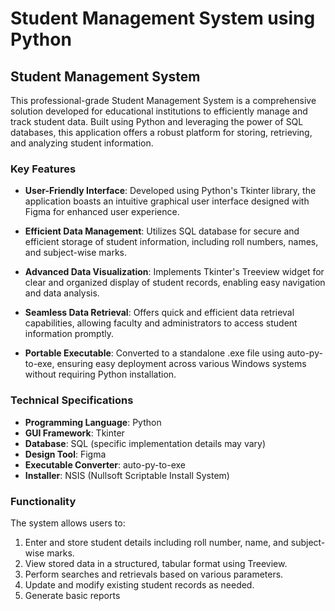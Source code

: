 # Student Management System using Python

## Student Management System

This professional-grade Student Management System is a comprehensive solution developed for educational institutions to efficiently manage and track student data. Built using Python and leveraging the power of SQL databases, this application offers a robust platform for storing, retrieving, and analyzing student information.

### Key Features

- **User-Friendly Interface**: Developed using Python's Tkinter library, the application boasts an intuitive graphical user interface designed with Figma for enhanced user experience.

- **Efficient Data Management**: Utilizes SQL database for secure and efficient storage of student information, including roll numbers, names, and subject-wise marks.

- **Advanced Data Visualization**: Implements Tkinter's Treeview widget for clear and organized display of student records, enabling easy navigation and data analysis.

- **Seamless Data Retrieval**: Offers quick and efficient data retrieval capabilities, allowing faculty and administrators to access student information promptly.

- **Portable Executable**: Converted to a standalone .exe file using auto-py-to-exe, ensuring easy deployment across various Windows systems without requiring Python installation.


### Technical Specifications

- **Programming Language**: Python
- **GUI Framework**: Tkinter
- **Database**: SQL (specific implementation details may vary)
- **Design Tool**: Figma
- **Executable Converter**: auto-py-to-exe
- **Installer**: NSIS (Nullsoft Scriptable Install System)

### Functionality

The system allows users to:

1. Enter and store student details including roll number, name, and subject-wise marks.
2. View stored data in a structured, tabular format using Treeview.
3. Perform searches and retrievals based on various parameters.
4. Update and modify existing student records as needed.
5. Generate basic reports


